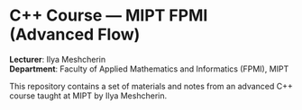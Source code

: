 # C++ Course — MIPT FPMI (Advanced Flow)

**Lecturer**: Ilya Meshcherin <br>
**Department**: Faculty of Applied Mathematics and Informatics (FPMI), MIPT

This repository contains a set of materials and notes from an advanced C++ course taught at MIPT by Ilya Meshcherin.
